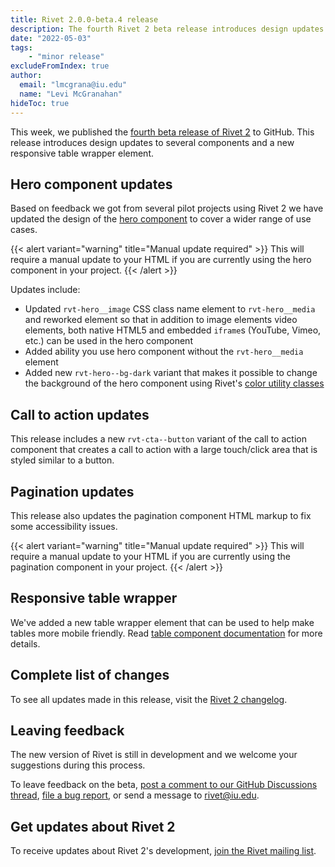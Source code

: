 ```yaml
---
title: Rivet 2.0.0-beta.4 release
description: The fourth Rivet 2 beta release introduces design updates to several components and a new responsive table wrapper element.
date: "2022-05-03"
tags:
    - "minor release"
excludeFromIndex: true
author:
  email: "lmcgrana@iu.edu"
  name: "Levi McGranahan"
hideToc: true
---
```

This week, we published the [fourth beta release of Rivet 2](https://github.com/indiana-university/rivet-source/releases/tag/v2.0.0-beta.4) to GitHub. This release introduces design updates to several components and a new responsive table wrapper element.

## Hero component updates

Based on feedback we got from several pilot projects using Rivet 2 we have updated the design of the [hero component](https://v2.rivet.iu.edu/docs/components/hero/) to cover a wider range of use cases.

{{< alert variant="warning" title="Manual update required" >}}
This will require a manual update to your HTML if you are currently using the hero component in your project.
{{< /alert >}}

Updates include:

- Updated `rvt-hero__image` CSS class name element to `rvt-hero__media` and reworked element so that in addition to image elements video elements, both native HTML5 and embedded `iframe`s (YouTube, Vimeo, etc.) can be used in the hero component
- Added ability you use hero component without the `rvt-hero__media` element
- Added new `rvt-hero--bg-dark` variant that makes it possible to change the background of the hero component using Rivet's [color utility classes](https://v2.rivet.iu.edu/docs/utilities/color/)

## Call to action updates

This release includes a new `rvt-cta--button` variant of the call to action component that creates a call to action with a large touch/click area that is styled similar to a button.

## Pagination updates

This release also updates the pagination component HTML markup to fix some accessibility issues.

{{< alert variant="warning" title="Manual update required" >}}
This will require a manual update to your HTML if you are currently using the pagination component in your project.
{{< /alert >}}

## Responsive table wrapper

We've added a new table wrapper element that can be used to help make tables more mobile friendly. Read [table component documentation](https://v2.rivet.iu.edu/docs/components/table/) for more details.


## Complete list of changes

To see all updates made in this release, visit the [Rivet 2 changelog](https://v2.rivet.iu.edu/docs/getting-started/changelog/).

## Leaving feedback

The new version of Rivet is still in development and we welcome your suggestions during this process.

To leave feedback on the beta, [post a comment to our GitHub Discussions thread](https://github.com/indiana-university/rivet-source/discussions/568), [file a bug report](https://github.com/indiana-university/rivet-source/issues), or send a message to [rivet@iu.edu](mailto:rivet@iu.edu).

## Get updates about Rivet 2

To receive updates about Rivet 2's development, [join the Rivet mailing list](https://list.iu.edu/sympa/subscribe/rivet-l).